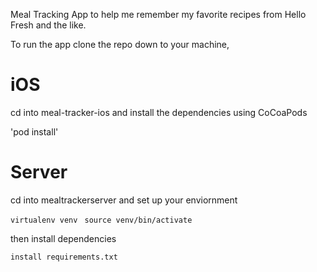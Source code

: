 Meal Tracking App to help me remember my favorite recipes from Hello Fresh and the like. 

To run the app clone the repo down to your machine,

# iOS

cd into meal-tracker-ios and install the dependencies using CoCoaPods 

'pod install' 

# Server 

cd into mealtrackerserver and set up your enviornment 

`virtualenv venv `
`source venv/bin/activate` 

then install dependencies 

`install requirements.txt`